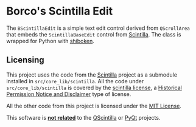 # Borco's Scintilla Edit

The `BScintillaEdit` is a simple text edit control derived from `QScrollArea` that embeds the `ScintillaBaseEdit` control from [Scintilla](https://www.scintilla.org/). The class is wrapped for Python with [shiboken](https://doc.qt.io/qtforpython-6/shiboken6/index.html).

## Licensing

This project uses the code from the [Scintilla](https://www.scintilla.org/) project as a submodule installed in `src/core_lib/scintilla`. All the code under `src/core_lib/scintilla` is covered by the [scintilla license](https://www.scintilla.org/License.txt), a [Historical Permission Notice and Disclaimer](https://en.wikipedia.org/wiki/Historical_Permission_Notice_and_Disclaimer) type of license.

All the other code from this project is licensed under the [MIT License](LICENSE.md).

This software is <ins>**not related**</ins> to the [QScintilla](https://www.riverbankcomputing.com/software/qscintilla/) or [PyQt](https://www.riverbankcomputing.com/software/pyqt/) projects.
